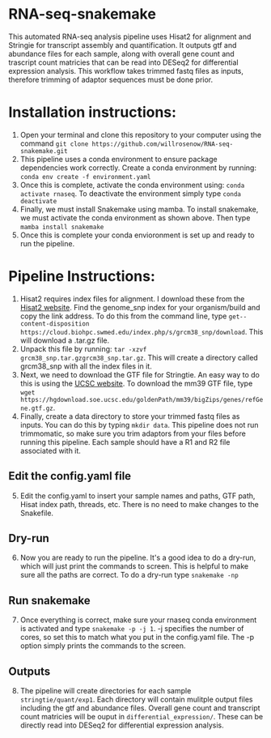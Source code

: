 # RNA-seq-snakemake
This automated RNA-seq analysis pipeline uses Hisat2 for alignment and Stringie for transcript assembly and quantification. It outputs gtf and abundance files for each sample, along with overall gene count and trascript count matricies that can be read into DESeq2 for differential expression analysis. This workflow takes trimmed fastq files as inputs, therefore trimming of adaptor sequences must be done prior. 

# Installation instructions:
1. Open your terminal and clone this repository to your computer using the command `git clone https://github.com/willrosenow/RNA-seq-snakemake.git`
2. This pipeline uses a conda environment to ensure package dependencies work correctly. Create a conda environment by running: `conda env create -f environment.yaml`
3. Once this is complete, activate the conda environment using: `conda activate rnaseq`. To deactivate the environment simply type `conda deactivate`
4. Finally, we must install Snakemake using mamba. To install snakemake, we must activate the conda environment as shown above. Then type `mamba install snakemake`
5. Once this is complete your conda envioronment is set up and ready to run the pipeline.

# Pipeline Instructions:
1. Hisat2 requires index files for alignment. I download these from the [Hisat2 website](http://daehwankimlab.github.io/hisat2/download/). Find the genome_snp index for your organism/build and copy the link address. To do this from the command line, type `get--content-disposition https://cloud.biohpc.swmed.edu/index.php/s/grcm38_snp/download`. This will download a .tar.gz file.
2. Unpack this file by running: `tar -xzvf grcm38_snp.tar.gzgrcm38_snp.tar.gz`. This will create a directory called grcm38_snp with all the index files in it.
3. Next, we need to download the GTF file for Stringtie. An easy way to do this is using the [UCSC website](https://hgdownload.soe.ucsc.edu/downloads.html#mouse). To download the mm39 GTF file, type `wget https://hgdownload.soe.ucsc.edu/goldenPath/mm39/bigZips/genes/refGene.gtf.gz`. 
4. Finally, create a data directory to store your trimmed fastq files as inputs. You can do this by typing `mkdir data`. This pipeline does not run trimmomatic, so make sure you trim adaptors from your files before running this pipeline. Each sample should have a R1 and R2 file associated with it. 

## Edit the config.yaml file
5. Edit the config.yaml to insert your sample names and paths, GTF path, Hisat index path, threads, etc. There is no need to make changes to the Snakefile. 
## Dry-run
6. Now you are ready to run the pipeline. It's a good idea to do a dry-run, which will just print the commands to screen. This is helpful to make sure all the paths are correct. To do a dry-run type `snakemake -np`
## Run snakemake
7. Once everything is correct, make sure your rnaseq conda environment is activated and type `snakemake -p -j 1`. -j specifies the number of cores, so set this to match what you put in the config.yaml file. The -p option simply prints the commands to the screen. 
## Outputs
8. The pipeline will create directories for each sample `stringtie/quant/exp1`. Each directory will contain mulitple output files including the gtf and abundance files. Overall gene count and transcript count matricies will be ouput in `differential_expression/`. These can be directly read into DESeq2 for differential expression analysis.

